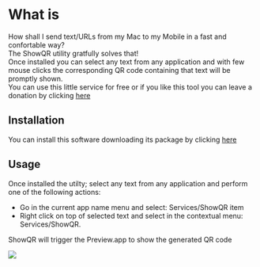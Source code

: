 # What is
How shall I send text/URLs from my Mac to my Mobile in a fast and confortable way?<br/>
The ShowQR utility gratfully solves that!<br/>
Once installed you can select any text from any application and with few mouse clicks the corresponding QR code containing that text will be promptly shown.</br>
You can use this little service for free or if you like this tool you can leave a donation by clicking [here][donate]

## Installation
You can install this software downloading its package by clicking [here][package]

## Usage
Once installed the utilty; select any text from any application and perform one of the following actions:
 - Go in the current app name menu and select: Services/ShowQR item
 - Right click on top of selected text and select in the contextual menu: Services/ShowQR.

ShowQR will trigger the Preview.app to show the generated QR code

![][usecase]


[donate]: http://ricsxn.duckdns.org/donate.html
[package]: https://github.com/ricsxn/ShowQR/blob/master/ShowQR.pkg
[usecase]: https://github.com/ricsxn/ShowQR/raw/master/showQRpkg/Resources/ShowQR_use.jpg
